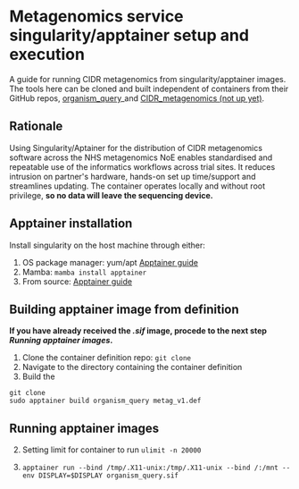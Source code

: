 # Metagenomics service singularity/apptainer setup and execution
A guide for running CIDR metagenomics from singularity/apptainer images. The tools here can be cloned and built independent of containers from their GitHub repos, [organism_query](https://github.com/GSTT-CIDR/organism_query)_and [CIDR_metagenomics (not up yet)](https://github.com/).

## Rationale
Using Singularity/Aptainer for the distribution of CIDR metagenomics software across the NHS metagenomics NoE enables standardised and repeatable use of the informatics workflows across trial sites. It reduces intrusion on partner's hardware, hands-on set up time/support and streamlines updating. The container operates locally and without root privilege, **so no data will leave the sequencing device.**

## Apptainer installation
Install singularity on the host machine through either:
1. OS package manager: yum/apt [Apptainer guide](https://apptainer.org/docs/admin/main/installation.html)
2. Mamba: ```mamba install apptainer```
3. From source: [Apptainer guide](https://apptainer.org/docs/admin/main/installation.html)

## Building apptainer image from definition
**If you have already received the _.sif_ image, procede to the next step _Running apptainer images_.** 
1. Clone the container definition repo: ```git clone``` 
2. Navigate to the directory containing the container definition
3. Build the 

```
git clone 
sudo apptainer build organism_query metag_v1.def
```

## Running apptainer images
2. Setting limit for container to run
```ulimit -n 20000```

3. ```apptainer run --bind /tmp/.X11-unix:/tmp/.X11-unix --bind /:/mnt --env DISPLAY=$DISPLAY organism_query.sif ```